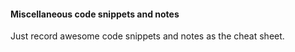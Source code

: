 #### Miscellaneous code snippets and notes

Just record awesome code snippets and notes as the cheat sheet.
